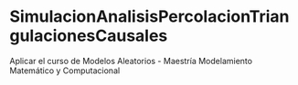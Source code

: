 # SimulacionAnalisisPercolacionTriangulacionesCausales
Aplicar el curso de Modelos Aleatorios - Maestría Modelamiento Matemático y Computacional 
